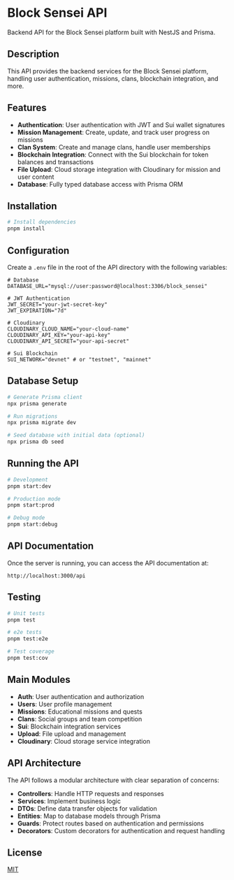 # Block Sensei API

Backend API for the Block Sensei platform built with NestJS and Prisma.

## Description

This API provides the backend services for the Block Sensei platform, handling user authentication, missions, clans, blockchain integration, and more.

## Features

- **Authentication**: User authentication with JWT and Sui wallet signatures
- **Mission Management**: Create, update, and track user progress on missions
- **Clan System**: Create and manage clans, handle user memberships
- **Blockchain Integration**: Connect with the Sui blockchain for token balances and transactions
- **File Upload**: Cloud storage integration with Cloudinary for mission and user content
- **Database**: Fully typed database access with Prisma ORM

## Installation

```bash
# Install dependencies
pnpm install
```

## Configuration

Create a `.env` file in the root of the API directory with the following variables:

```
# Database
DATABASE_URL="mysql://user:password@localhost:3306/block_sensei"

# JWT Authentication
JWT_SECRET="your-jwt-secret-key"
JWT_EXPIRATION="7d"

# Cloudinary
CLOUDINARY_CLOUD_NAME="your-cloud-name"
CLOUDINARY_API_KEY="your-api-key"
CLOUDINARY_API_SECRET="your-api-secret"

# Sui Blockchain
SUI_NETWORK="devnet" # or "testnet", "mainnet"
```

## Database Setup

```bash
# Generate Prisma client
npx prisma generate

# Run migrations
npx prisma migrate dev

# Seed database with initial data (optional)
npx prisma db seed
```

## Running the API

```bash
# Development
pnpm start:dev

# Production mode
pnpm start:prod

# Debug mode
pnpm start:debug
```

## API Documentation

Once the server is running, you can access the API documentation at:

```
http://localhost:3000/api
```

## Testing

```bash
# Unit tests
pnpm test

# e2e tests
pnpm test:e2e

# Test coverage
pnpm test:cov
```

## Main Modules

- **Auth**: User authentication and authorization
- **Users**: User profile management
- **Missions**: Educational missions and quests
- **Clans**: Social groups and team competition
- **Sui**: Blockchain integration services
- **Upload**: File upload and management
- **Cloudinary**: Cloud storage service integration

## API Architecture

The API follows a modular architecture with clear separation of concerns:

- **Controllers**: Handle HTTP requests and responses
- **Services**: Implement business logic
- **DTOs**: Define data transfer objects for validation
- **Entities**: Map to database models through Prisma
- **Guards**: Protect routes based on authentication and permissions
- **Decorators**: Custom decorators for authentication and request handling

## License

[MIT](LICENSE)
